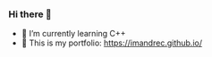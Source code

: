 ### Hi there 👋

- 🌱 I’m currently learning C++
- 👯 This is my portfolio: https://imandrec.github.io/

